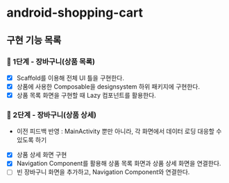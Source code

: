 # android-shopping-cart

## 구현 기능 목록

### 🚀 1단계 - 장바구니(상품 목록)
- [x] Scaffold를 이용해 전체 UI 틀을 구현한다.
- [x] 상품에 사용한 Composable을 designsystem 하위 패키지에 구현한다.
- [x] 상품 목록 화면을 구현할 때 Lazy 컴포넌트를 활용한다.

### 🚀 2단계 - 장바구니(상품 상세)
- 이전 피드백 반영 : MainActivity 뿐만 아니라, 각 화면에서 데이터 로딩 대응할 수 있도록 하기
- [x] 상품 상세 화면 구현
- [x] Navigation Component를 활용해 상품 목록 화면과 상품 상세 화면을 연결한다.
- [ ] 빈 장바구니 화면을 추가하고, Navigation Component와 연결한다.
